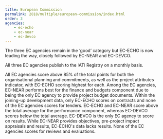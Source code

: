 ```yaml
---
title: European Commission
permalink: 2018/multiple/european-commission/index.html
order: 3
agencies:
    - ec-echo
    - ec-near
    - ec-devco
---
```


The three EC agencies remain in the ‘good’ category but EC-ECHO is now leading the way, closely followed by EC-NEAR and EC-DEVCO.

All three EC agencies publish to the IATI Registry on a monthly basis.

All EC agencies score above 85% of the total points for both the organisational planning and commitments, as well as the project attributes indicator, with EC-ECHO scoring highest for each. Among the EC agencies, EC-NEAR performs best for the finance and budgets component due to being the only EC agency to provide project budget documents. Within the joining-up development data, only EC-ECHO scores on contracts and none of the EC agencies scores for tenders. EC-ECHO and EC-NEAR score above the total average for the performance component, whereas EC-DEVCO scores below the total average. EC-DEVCO is the only EC agency to score on results. While EC-NEAR provides objectives, pre-project impact appraisals and results, EC-ECHO's data lacks results. None of the EC agencies scores for reviews and evaluations.
